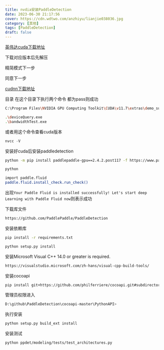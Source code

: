 ```yaml
---
title: nvdia安装PaddleDetection
date: 2023-06-30 21:17:56
cover: https://cdn.wdtwo.com/anzhiyu/lianjie038036.jpg
category: [其他]
tags: [PaddleDetection]
draft: false
---
```

[英伟达cuda下载地址](https://developer.nvidia.com/cuda-toolkit-archive)

下载对应版本后先解压

精简模式下一步

同意下一步

[cudnn下载地址](https://developer.nvidia.com/rdp/cudnn-download)

目录
在这个目录下执行两个命令 都为pass则成功

```bash
C:\Program Files\NVIDIA GPU Computing Toolkit\CUDA\v11.7\extras\demo_suite

.\deviceQuery.exe
.\bandwidthTest.exe

```

或者用这个命令查看cuda版本

```js
nvcc -V
```

安装好cuda后安装paddledetection
```bash
python -m pip install paddlepaddle-gpu==2.4.2.post117 -f https://www.paddlepaddle.org.cn/whl/windows/mkl/avx/stable.html
```

```bash
python

import paddle.fluid
paddle.fluid.install_check.run_check()

```
出现`Your Paddle Fluid is installed successfully! Let's start deep Learning with Paddle Fluid now`则表示成功


下载库文件
```bash
https://github.com/PaddlePaddle/PaddleDetection
```
安装依赖库
```bash
pip install -r requirements.txt

python setup.py install

```
安装Microsoft Visual C++ 14.0 or greater is required.
```bash
https://visualstudio.microsoft.com/zh-hans/visual-cpp-build-tools/
```
安装cocoapi
```bash
pip install git+https://github.com/philferriere/cocoapi.git#subdirectory=PythonAPI
```
管理员权限进入
```bash
D:\github\PaddleDetection\cocoapi-master\PythonAPI>
```
执行安装
```bash
python setup.py build_ext install
```
 
安装测试
```bash
python ppdet/modeling/tests/test_architectures.py
```







